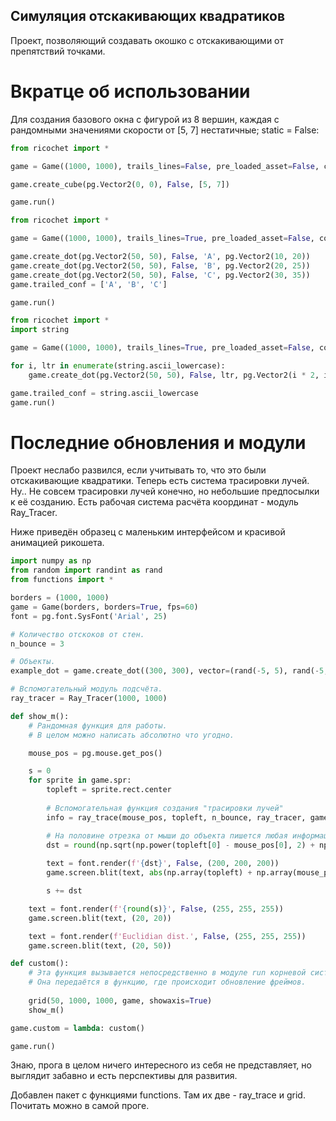 ## Симуляция отскакивающих квадратиков

Проект, позволяющий создавать окошко с отскакивающими от препятствий точками.

# Вкратце об использовании
Для создания базового окна с фигурой из 8 вершин, каждая с рандомными значениями скорости от [5, 7] нестатичные; static = False:

``` python
from ricochet import *

game = Game((1000, 1000), trails_lines=False, pre_loaded_asset=False, connect_lines=True, borders=True)

game.create_cube(pg.Vector2(0, 0), False, [5, 7])

game.run()
```

``` python
from ricochet import *

game = Game((1000, 1000), trails_lines=True, pre_loaded_asset=False, connect_lines=False, borders=True)

game.create_dot(pg.Vector2(50, 50), False, 'A', pg.Vector2(10, 20))
game.create_dot(pg.Vector2(50, 50), False, 'B', pg.Vector2(20, 25))
game.create_dot(pg.Vector2(50, 50), False, 'C', pg.Vector2(30, 35))
game.trailed_conf = ['A', 'B', 'C']

game.run()
```

``` python
from ricochet import *
import string

game = Game((1000, 1000), trails_lines=True, pre_loaded_asset=False, connect_lines=False, borders=True)

for i, ltr in enumerate(string.ascii_lowercase):
    game.create_dot(pg.Vector2(50, 50), False, ltr, pg.Vector2(i * 2, i))

game.trailed_conf = string.ascii_lowercase
game.run()
```

# Последние обновления и модули
Проект неслабо развился, если учитывать то, что это были отскакивающие квадратики. Теперь есть система трасировки лучей.
Ну.. Не совсем трасировки лучей конечно, но небольшие предпосылки к её созданию. Есть рабочая система расчёта координат - 
модуль Ray_Tracer.

Ниже приведён образец с маленьким интерфейсом и красивой анимацией рикошета.

```python
import numpy as np
from random import randint as rand
from functions import *

borders = (1000, 1000)
game = Game(borders, borders=True, fps=60)
font = pg.font.SysFont('Arial', 25)

# Количество отскоков от стен.
n_bounce = 3

# Объекты.
example_dot = game.create_dot((300, 300), vector=(rand(-5, 5), rand(-5, 5)))

# Вспомогательный модуль подсчёта.
ray_tracer = Ray_Tracer(1000, 1000)

def show_m():
    # Рандомная функция для работы.
    # В целом можно написать абсолютно что угодно.

    mouse_pos = pg.mouse.get_pos()

    s = 0
    for sprite in game.spr:
        topleft = sprite.rect.center
        
        # Вспомогательная функция создания "трасировки лучей"
        info = ray_trace(mouse_pos, topleft, n_bounce, ray_tracer, game)

        # На половине отрезка от мыши до объекта пишется любая информация ;; dst.
        dst = round(np.sqrt(np.power(topleft[0] - mouse_pos[0], 2) + np.power(topleft[1] - mouse_pos[1], 2)), 6)
        
        text = font.render(f'{dst}', False, (200, 200, 200))
        game.screen.blit(text, abs(np.array(topleft) + np.array(mouse_pos)) / 2)

        s += dst

    text = font.render(f'{round(s)}', False, (255, 255, 255))
    game.screen.blit(text, (20, 20))

    text = font.render(f'Euclidian dist.', False, (255, 255, 255))
    game.screen.blit(text, (20, 50))

def custom():
    # Эта функция вызывается непосредственно в модуле run корневой системы.
    # Она передаётся в функцию, где происходит обновление фреймов.
    
    grid(50, 1000, 1000, game, showaxis=True)
    show_m()

game.custom = lambda: custom()

game.run()

```

Знаю, прога в целом ничего интересного из себя не представляет, но выглядит забавно и есть
перспективы для развития.

Добавлен пакет с функциями functions. Там их две - ray_trace и grid.
Почитать можно в самой проге.